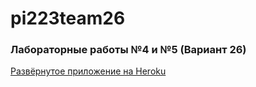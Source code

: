 # pi223team26
### Лабораторные работы №4 и №5 (Вариант 26)

[Развёрнутое приложение на Heroku](https://pi223team26.herokuapp.com/)